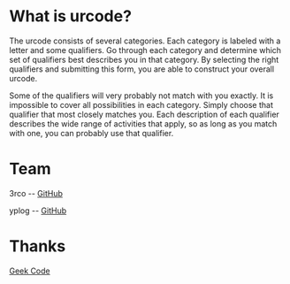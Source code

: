 # What is urcode?
The urcode consists of several categories. Each category is labeled with a letter and some qualifiers. Go through each category and determine which set of qualifiers best describes you in that category. By 	selecting the right qualifiers and submitting this form, you are able to construct your overall urcode.

Some of the qualifiers will very probably not match with you exactly. It is impossible to cover all possibilities in each category. Simply choose that qualifier that most closely matches you. Each description of each qualifier describes the wide range of activities that apply, so as long as you match with one, you can probably use that qualifier.

# Team
3rco -- [GitHub](https://github.com/3rco)

yplog -- [GitHub](https://github.com/yplog)
    
# Thanks
[Geek Code](https://www.geekcode.xyz)
